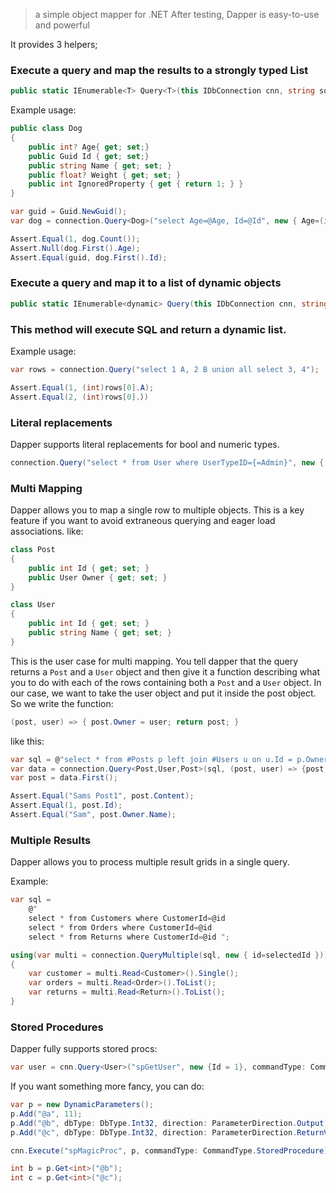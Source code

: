 
> a simple object mapper for .NET
> After testing, Dapper is easy-to-use and powerful

It provides 3 helpers;

### Execute a query and map the results to a strongly typed List

```C#
public static IEnumerable<T> Query<T>(this IDbConnection cnn, string sql, object param = null, SqlTransaction transaction = null, bool buffered = true)
```

Example usage: 

```c#
public class Dog 
{
    public int? Age{ get; set;}
    public Guid Id { get; set;}
    public string Name { get; set; }
    public float? Weight { get; set; }
    public int IgnoredProperty { get { return 1; } }
}

var guid = Guid.NewGuid();
var dog = connection.Query<Dog>("select Age=@Age, Id=@Id", new { Age=(int?)null, Id=guid });

Assert.Equal(1, dog.Count());
Assert.Null(dog.First().Age);
Assert.Equal(guid, dog.First().Id);
```



### Execute a query and map it to a list of dynamic objects

```C#
public static IEnumerable<dynamic> Query(this IDbConnection cnn, string sql, object param = null, SqlTransaction transaction = null, bool buffered = true )
```

### This method will execute SQL and return a dynamic list.

Example usage:

```C#
var rows = connection.Query("select 1 A, 2 B union all select 3, 4");

Assert.Equal(1, (int)rows[0].A);
Assert.Equal(2, (int)rows[0].）)
```



### Literal replacements

Dapper supports literal replacements for bool and numeric types.

```c#
connection.Query("select * from User where UserTypeID={=Admin}", new { UserTypeId.Admin });
```



### Multi Mapping

Dapper allows you to map a single row to multiple objects. This is a key feature if you want to avoid extraneous querying and eager load associations. like:

```c#
class Post 
{
    public int Id { get; set; }
    public User Owner { get; set; }
}

class User 
{
    public int Id { get; set; }
    public string Name { get; set; }
}
```

This is the user case for multi mapping. You tell dapper that the query returns a `Post` and a `User` object and then give it a function describing what you to do with each of the rows containing both a `Post` and a `User` object. In our case, we want to take the user object and put it inside the post object. So we write the function:

```C#
(post, user) => { post.Owner = user; return post; }
```

like this: 

```c#
var sql = @"select * from #Posts p left join #Users u on u.Id = p.OwnerId Order by p.Id";
var data = connection.Query<Post,User,Post>(sql, (post, user) => {post.Owner = user; return post;});
var post = data.First();

Assert.Equal("Sams Post1", post.Content);
Assert.Equal(1, post.Id);
Assert.Equal("Sam", post.Owner.Name);

```



### Multiple Results

Dapper allows you to process multiple result grids in a single query.

Example:

```C#
var sql = 
    @"
    select * from Customers where CustomerId=@id
    select * from Orders where CustomerId=@id
    select * from Returns where CustomerId=@id ";

using(var multi = connection.QueryMultiple(sql, new { id=selectedId }))
{
    var customer = multi.Read<Customer>().Single();
    var orders = multi.Read<Order>().ToList();
    var returns = multi.Read<Return>().ToList();
}
```



### Stored Procedures

Dapper fully supports stored procs:

```c#
var user = cnn.Query<User>("spGetUser", new {Id = 1}, commandType: CommandType.StoredProcedure).SingleOrDefault();
```

If you want something more fancy, you can do:

```c#
var p = new DynamicParameters();
p.Add("@a", 11);
p.Add("@b", dbType: DbType.Int32, direction: ParameterDirection.Output);
p.Add("@c", dbType: DbType.Int32, direction: ParameterDirection.ReturnValue);

cnn.Execute("spMagicProc", p, commandType: CommandType.StoredProcedure);

int b = p.Get<int>("@b");
int c = p.Get<int>("@c");
```























